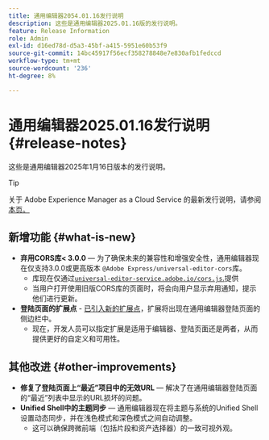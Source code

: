 ```yaml
---
title: 通用编辑器2054.01.16发行说明
description: 这些是通用编辑器2025.01.16版的发行说明。
feature: Release Information
role: Admin
exl-id: d16ed78d-d5a3-45bf-a415-5951e60b53f9
source-git-commit: 14bc45917f56ecf358278848e7e830afb1fedccd
workflow-type: tm+mt
source-wordcount: '236'
ht-degree: 8%

---
```



# 通用编辑器2025.01.16发行说明 {#release-notes}

这些是通用编辑器2025年1月16日版本的发行说明。

>[!TIP]
>
>关于 Adobe Experience Manager as a Cloud Service 的最新发行说明，请参阅[本页。](/help/release-notes/release-notes-cloud/release-notes-current.md)

## 新增功能 {#what-is-new}

* **弃用CORS库&lt; 3.0.0** — 为了确保未来的兼容性和增强安全性，通用编辑器现在仅支持3.0.0或更高版本
  `@Adobe Express/universal-editor-cors`库。
   * 库现在仅通过[`universal-editor-service.adobe.io/cors.js`.](http://universal-editor-service.adobe.io/cors.js)提供
   * 当用户打开使用旧版CORS库的页面时，将会向用户显示弃用通知，提示他们进行更新。
* **登陆页面的扩展点** - [已引入新的扩展点](/help/implementing/universal-editor/customizing.md#extending)，扩展将出现在通用编辑器登陆页面的侧边栏中。
   * 现在，开发人员可以指定扩展是适用于编辑器、登陆页面还是两者，从而提供更好的自定义和可用性。

## 其他改进 {#other-improvements}

* **修复了登陆页面上“最近”项目中的无效URL** — 解决了在通用编辑器登陆页面的“最近”列表中显示的URL损坏的问题。
* **Unified Shell中的主题同步** — 通用编辑器现在将主题与系统的Unified Shell设置动态同步，并在浅色模式和深色模式之间自动调整。
   * 这可以确保跨微前端（包括片段和资产选择器）的一致可视外观。
